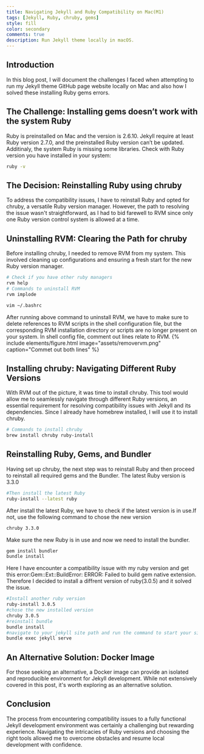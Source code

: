 ```yaml
---
title: Navigating Jekyll and Ruby Compatibility on Mac(M1)
tags: [Jekyll, Ruby, chruby, gems]
style: fill
color: secondary
comments: true
description: Run Jekyll theme locally in macOS.
---
```



## Introduction

In this blog post, I will document the challenges I faced when attempting to run my Jekyll theme GitHub page website locally on Mac and also how I solved these installing Ruby gems errors.

## The Challenge: Installing gems doesn’t work with the system Ruby

Ruby is preinstalled on Mac and the version is 2.6.10. Jekyll require at least Ruby version 2.7.0, and the preinstalled Ruby version can’t be updated. Additinaly, the system Ruby is missing some libraries. Check with Ruby version you have installed in your system:
```bash
ruby -v
```


## The Decision: Reinstalling Ruby using chruby
To address the compatibility issues, I have to reinstall Ruby and opted for chruby, a versatile Ruby version manager. However, the path to resolving the issue wasn't straightforward, as I had to bid farewell to RVM since only one Ruby version control system is allowed at a time.

## Uninstalling RVM: Clearing the Path for chruby
Before installing chruby, I needed to remove RVM from my system. This involved cleaning up configurations and ensuring a fresh start for the new Ruby version manager.
```bash
# Check if you have other ruby managers
rvm help
# Commands to uninstall RVM
rvm implode
```

```bash
vim ~/.bashrc
```
After running above command to uninstall RVM, we have to make sure to delete references to RVM scripts in the shell configuration file, but the corresponding RVM installation directory or scripts are no longer present on your system. In shell config file, comment out lines relate to RVM.
{% include elements/figure.html image="assets/removervm.png" caption="Commet out both lines" %}
## Installing chruby: Navigating Different Ruby Versions

With RVM out of the picture, it was time to install chruby. This tool would allow me to seamlessly navigate through different Ruby versions, an essential requirement for resolving compatibility issues with Jekyll and its dependencies. Since I already have homebrew installed, I will use it to install chruby.
```bash
# Commands to install chruby
brew install chruby ruby-install
```
## Reinstalling Ruby, Gems, and Bundler

Having set up chruby, the next step was to reinstall Ruby and then proceed to reinstall all required gems and the Bundler. The latest Ruby version is 3.3.0
```bash
#Then install the latest Ruby
ruby-install --latest ruby
```
After install the latest Ruby, we have to check if the latest version is in use.If not, use the following command to chose the new version
```bash
chruby 3.3.0
```
Make sure the new Ruby is in use and now we need to install the bundler.
```bash
gem install bundler
bundle install
```
Here I have encounter a compatibility issue with my ruby version and get this error:Gem::Ext::BuildError: ERROR: Failed to build gem native extension. Therefore I decided to install a diffrent version of ruby(3.0.5)  and it solved the issue.
```bash
#Install another ruby version
ruby-install 3.0.5
#chose the new installed version
chruby 3.0.5
#reinstall bundle
bundle install
#navigate to your jekyll site path and run the command to start your site
bundle exec jekyll serve
```

## An Alternative Solution: Docker Image

For those seeking an alternative, a Docker image can provide an isolated and reproducible environment for Jekyll development. While not extensively covered in this post, it's worth exploring as an alternative solution.

## Conclusion

The process from encountering compatibility issues to a fully functional Jekyll development environment was certainly a challenging but rewarding experience. Navigating the intricacies of Ruby versions and choosing the right tools allowed me to overcome obstacles and resume local development with confidence.